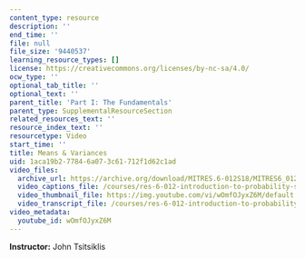 ```yaml
---
content_type: resource
description: ''
end_time: ''
file: null
file_size: '9440537'
learning_resource_types: []
license: https://creativecommons.org/licenses/by-nc-sa/4.0/
ocw_type: ''
optional_tab_title: ''
optional_text: ''
parent_title: 'Part I: The Fundamentals'
parent_type: SupplementalResourceSection
related_resources_text: ''
resource_index_text: ''
resourcetype: Video
start_time: ''
title: Means & Variances
uid: 1aca19b2-7784-6a07-3c61-712f1d62c1ad
video_files:
  archive_url: https://archive.org/download/MITRES.6-012S18/MITRES6_012S18_L08-04_300k.mp4
  video_captions_file: /courses/res-6-012-introduction-to-probability-spring-2018/d2de23ee433c566da36165ed3de74259_wOmfOJyxZ6M.vtt
  video_thumbnail_file: https://img.youtube.com/vi/wOmfOJyxZ6M/default.jpg
  video_transcript_file: /courses/res-6-012-introduction-to-probability-spring-2018/4495b46bee42401fe28f8d749a5b8979_wOmfOJyxZ6M.pdf
video_metadata:
  youtube_id: wOmfOJyxZ6M
---
```


**Instructor:** John Tsitsiklis

